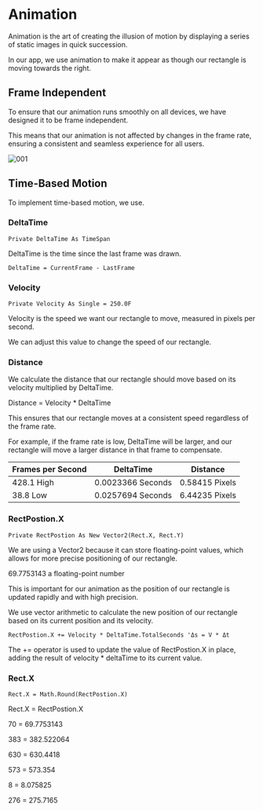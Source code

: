 # Animation

Animation is the art of creating the illusion of motion by displaying a series of static images in quick succession.

In our app, we use animation to make it appear as though our rectangle is moving towards the right.


## Frame Independent


To ensure that our animation runs smoothly on all devices, we have designed it to be frame independent.

This means that our animation is not affected by changes in the frame rate,
ensuring a consistent and seamless experience for all users.

![001](https://github.com/JoeLumbley/Animation/assets/77564255/63b4a8fb-5097-4887-8d16-1b09fb8a209a)



## Time-Based Motion

To implement time-based motion, we use.


### DeltaTime
```
Private DeltaTime As TimeSpan
```
DeltaTime is the time since the last frame was drawn.

```
DeltaTime = CurrentFrame - LastFrame
```

### Velocity

```
Private Velocity As Single = 250.0F
```

Velocity is the speed we want our rectangle to move, measured in pixels per second.


We can adjust this value to change the speed of our rectangle.




### Distance

We calculate the distance that our rectangle should move based on its velocity multiplied by DeltaTime.

Distance = Velocity * DeltaTime

This ensures that our rectangle moves at a consistent speed regardless of the frame rate.

For example, if the frame rate is low, DeltaTime will be larger, and our rectangle will move a larger distance in that frame to compensate.

| Frames per Second | DeltaTime | Distance |
| --- | --- | --- |
| 428.1 High | 0.0023366 Seconds | 0.58415 Pixels|
| 38.8 Low | 0.0257694 Seconds | 6.44235 Pixels|

### RectPostion.X
```
Private RectPostion As New Vector2(Rect.X, Rect.Y)
```
We are using a Vector2 because it can store floating-point values, which allows for more precise positioning of our rectangle.

69.7753143 a floating-point number

This is important for our animation as the position of our rectangle is updated rapidly and with high precision.

We use vector arithmetic to calculate the new position of our rectangle based on its current position and its velocity.

```
RectPostion.X += Velocity * DeltaTime.TotalSeconds 'Δs = V * Δt
```

The += operator is used to update the value of RectPostion.X in place, adding the result of velocity * deltaTime to its current value. 


  


### Rect.X
```
Rect.X = Math.Round(RectPostion.X)
```


Rect.X = RectPostion.X

70 = 69.7753143

383 = 382.522064

630 = 630.4418

573 = 573.354

8 = 8.075825

276 = 275.7165

